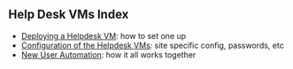 ## Help Desk VMs Index
 -  [Deploying a Helpdesk VM](Deploying-a-Helpdesk-VM.html): how to set one up
 -  [Configuration of the Helpdesk VMs](Configuration-of-the-Helpdesk-VMs.html): site specific config, passwords, etc
 -  [New User Automation](New-User-Automation.html): how it all works together
